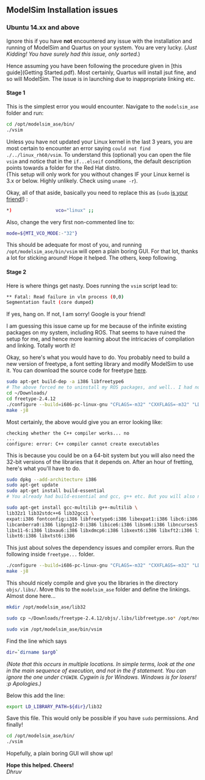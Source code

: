 ## ModelSim Installation issues
### Ubuntu 14.xx and above

Ignore this if you have **not** encountered any issue with the installation and running of ModelSim and Quartus on your system. You are very lucky. (*Just Kidding! You have surely had this issue, only sorted.*)

Hence assuming you have been following the procedure given in [this guide](Getting Started.pdf). Most certainly, Quartus will install jsut fine, and so will ModelSim. The issue is in launching due to inappropriate linking etc.

#### Stage 1
This is the simplest error you would encounter. Navigate to the `modelsim_ase` folder and run:
```sh
cd /opt/modelsim_ase/bin/
./vsim
```

Unless you have not updated your Linux kernel in the last 3 years, you are most certain to encounter an error saying `could not find ./../linux_rh60/vsim`. To understand this (optional) you can open the file `vsim` and notice that in the `if...elseif` conditions, the default description points towards a folder for the Red Hat distro.  
(This setup will only work for you without changes IF your Linux kernel is 3.x or below. Highly unlikely. Check using `uname -r`).

Okay, all of that aside, basically you need to replace this as (`sudo` [is your friend!](http://i.imgur.com/LzCAfLY.jpg)) :
```sh
*)                vco="linux" ;;
```
Also, change the very first non-commented line to:
```sh
mode=${MTI_VCO_MODE:-"32"}
```
This should be adequate for most of you, and running `/opt/modelsim_ase/bin/vsim` will open a plain boring GUI. For that lot, thanks a lot for sticking around! Hope it helped. The others, keep following.

#### Stage 2

Here is where things get nasty. Does running the `vsim` script lead to:
```sh
** Fatal: Read failure in vlm process (0,0)
Segmentation fault (core dumped)
```
If yes, hang on. If not, I am sorry! Google is your friend!

I am guessing this issue came up for me because of the infinite existing packages on my system, including ROS. That seems to have ruined the setup for me, and hence more learning about the intricacies of compilation and linking. Totally worth it!

Okay, so here's what you would have to do. You probably need to build a new version of freetype, a font setting library and modify ModelSim to use it. You can download the source code for freetype [here](http://download.savannah.gnu.org/releases/freetype/freetype-2.4.12.tar.bz2).

```sh
sudo apt-get build-dep -a i386 libfreetype6
# The above forced me to uninstall my ROS packages, and well.. I had no choice. Temporarily, let's remove them and proceed
cd ~/Downloads/
cd freetype-2.4.12
./configure --build=i686-pc-linux-gnu "CFLAGS=-m32" "CXXFLAGS=-m32" "LDFLAGS=-m32"
make -j8
```
Most certainly, the above would give you an error looking like:
```
checking whether the C++ compiler works... no
...
configure: error: C++ compiler cannot create executables
```

This is because you could be on a 64-bit system but you will also need the 32-bit versions of the libraries that it depends on. After an hour of fretting, here's what you'll have to do.

```sh
sudo dpkg --add-architecture i386
sudo apt-get update
sudo apt-get install build-essential
# You already had build-essential and gcc, g++ etc. But you will also need to install the 32 bit versions.

sudo apt-get install gcc-multilib g++-multilib \
lib32z1 lib32stdc++6 lib32gcc1 \
expat:i386 fontconfig:i386 libfreetype6:i386 libexpat1:i386 libc6:i386 libgtk-3-0:i386 \
libcanberra0:i386 libpng12-0:i386 libice6:i386 libsm6:i386 libncurses5:i386 zlib1g:i386 \
libx11-6:i386 libxau6:i386 libxdmcp6:i386 libxext6:i386 libxft2:i386 libxrender1:i386 \
libxt6:i386 libxtst6:i386
```

This just about solves the dependency issues and compiler errors. Run the following inside `freetype...` folder.
```sh
./configure --build=i686-pc-linux-gnu "CFLAGS=-m32" "CXXFLAGS=-m32" "LDFLAGS=-m32"
make -j8
```

This should nicely compile and give you the libraries in the directory `objs/.libs/`. Move this to the `modelsim_ase` folder and define the linkings. Almost done here...

```sh
mkdir /opt/modelsim_ase/lib32

sudo cp ~/Downloads/freetype-2.4.12/objs/.libs/libfreetype.so* /opt/modelsim_ase/lib32

sudo vim /opt/modelsim_ase/bin/vsim
```
Find the line which says
```sh
dir=`dirname $arg0`
```
_(Note that this occurs in multiple locations. In simple terms, look at the one in the main sequence of execution, and not in the if statement. You can ignore the one under `CYGWIN`. Cygwin is for Windows. Windows is for losers! :p Apologies.)_

Below this add the line:
```sh
export LD_LIBRARY_PATH=${dir}/lib32
```

Save this file. This would only be possible if you have `sudo` permissions. And finally!
```sh
cd /opt/modelsim_ase/bin/
./vsim
```

Hopefully, a plain boring GUI will show up!  



**Hope this helped. Cheers!**  
_Dhruv_

